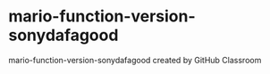 # mario-function-version-sonydafagood
mario-function-version-sonydafagood created by GitHub Classroom
